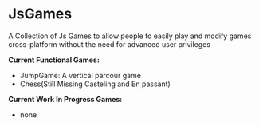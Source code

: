 # JsGames
A Collection of Js Games to allow people to easily play and modify games cross-platform without the need for advanced user privileges 

<b>Current Functional Games:</b>
- JumpGame: A vertical parcour game
- Chess(Still Missing Casteling and En passant)



<b>Current Work In Progress Games:</b>
- none

